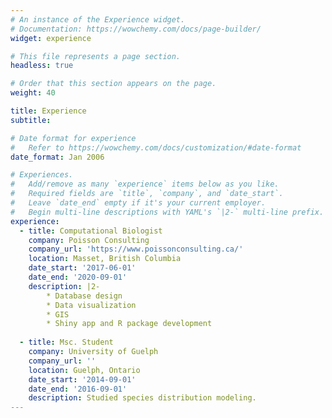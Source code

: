 ```yaml
---
# An instance of the Experience widget.
# Documentation: https://wowchemy.com/docs/page-builder/
widget: experience

# This file represents a page section.
headless: true

# Order that this section appears on the page.
weight: 40

title: Experience
subtitle:

# Date format for experience
#   Refer to https://wowchemy.com/docs/customization/#date-format
date_format: Jan 2006

# Experiences.
#   Add/remove as many `experience` items below as you like.
#   Required fields are `title`, `company`, and `date_start`.
#   Leave `date_end` empty if it's your current employer.
#   Begin multi-line descriptions with YAML's `|2-` multi-line prefix.
experience:
  - title: Computational Biologist
    company: Poisson Consulting
    company_url: 'https://www.poissonconsulting.ca/'
    location: Masset, British Columbia
    date_start: '2017-06-01'
    date_end: '2020-09-01'
    description: |2-
        * Database design
        * Data visualization
        * GIS
        * Shiny app and R package development
        
  - title: Msc. Student
    company: University of Guelph
    company_url: ''
    location: Guelph, Ontario
    date_start: '2014-09-01'
    date_end: '2016-09-01'
    description: Studied species distribution modeling.
---
```

